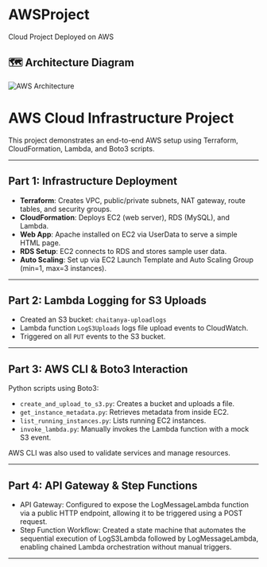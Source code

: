 # AWSProject
Cloud Project Deployed on AWS

## 🗺️ Architecture Diagram

![AWS Architecture]()

# AWS Cloud Infrastructure Project

This project demonstrates an end-to-end AWS setup using Terraform, CloudFormation, Lambda, and Boto3 scripts.

---

## Part 1: Infrastructure Deployment

- **Terraform**: Creates VPC, public/private subnets, NAT gateway, route tables, and security groups.
- **CloudFormation**: Deploys EC2 (web server), RDS (MySQL), and Lambda.
- **Web App**: Apache installed on EC2 via UserData to serve a simple HTML page.
- **RDS Setup**: EC2 connects to RDS and stores sample user data.
- **Auto Scaling**: Set up via EC2 Launch Template and Auto Scaling Group (min=1, max=3 instances).

---

## Part 2: Lambda Logging for S3 Uploads

- Created an S3 bucket: `chaitanya-uploadlogs`
- Lambda function `LogS3Uploads` logs file upload events to CloudWatch.
- Triggered on all `PUT` events to the S3 bucket.

---

## Part 3: AWS CLI & Boto3 Interaction

Python scripts using Boto3:
- `create_and_upload_to_s3.py`: Creates a bucket and uploads a file.
- `get_instance_metadata.py`: Retrieves metadata from inside EC2.
- `list_running_instances.py`: Lists running EC2 instances.
- `invoke_lambda.py`: Manually invokes the Lambda function with a mock S3 event.

AWS CLI was also used to validate services and manage resources.

---

## Part 4: API Gateway & Step Functions

- API Gateway: Configured to expose the LogMessageLambda function via a public HTTP endpoint, allowing it to be triggered using a POST request.
- Step Function Workflow: Created a state machine that automates the sequential execution of LogS3Lambda followed by LogMessageLambda, enabling chained Lambda orchestration without manual triggers.

---
